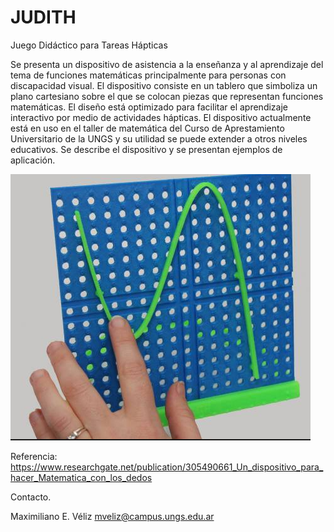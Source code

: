 # JUDITH
Juego Didáctico para Tareas Hápticas



Se presenta un dispositivo de asistencia a la enseñanza y al aprendizaje del tema
de funciones matemáticas principalmente para personas con discapacidad
visual. El dispositivo consiste en un tablero que simboliza un plano cartesiano
sobre el que se colocan piezas que representan funciones matemáticas. El
diseño está optimizado para facilitar el aprendizaje interactivo por medio de
actividades hápticas. El dispositivo actualmente está en uso en el taller de
matemática del Curso de Aprestamiento Universitario de la UNGS y su utilidad
se puede extender a otros niveles educativos. Se describe el dispositivo y se
presentan ejemplos de aplicación.

![Juego Didáctico para Tareas Hápticas](https://github.com/maxiveliz/JUDITH/blob/9fd2d86531a9cda1281d17332c89f9eac544f720/Juego%20Did%C3%A1ctico%20para%20Tareas%20H%C3%A1pticas_11.PNG)

Referencia: https://www.researchgate.net/publication/305490661_Un_dispositivo_para_hacer_Matematica_con_los_dedos 

Contacto.

Maximiliano E. Véliz
mveliz@campus.ungs.edu.ar
